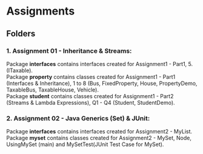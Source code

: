 # Assignments

## Folders

### 1. Assignment 01 - Inheritance & Streams:

<p> 
    Package <b>interfaces</b> contains interfaces created for Assignment1 - Part1, 5. (ITaxable). <br>
    Package <b>property</b> contains classes created for Assignment1 - Part1 (Interfaces & Inheritance), 1 to 8 (Bus, FixedProperty, House, PropertyDemo, TaxableBus, TaxableHouse, Vehicle). <br>
    Package <b>student</b> contains classes created for Assignment1 - Part2 (Streams & Lambda Expressions), Q1 - Q4 (Student, StudentDemo). <br>
</p>

### 2. Assignment 02 - Java Generics (Set) & JUnit:

<p> 
    Package <b>interfaces</b> contains interfaces created for Assignment2 - MyList. <br>
    Package <b>myset</b> contains classes created for Assignment2 - MySet, Node, UsingMySet (main) and MySetTest(JUnit Test Case for MySet). <br>
</p>

